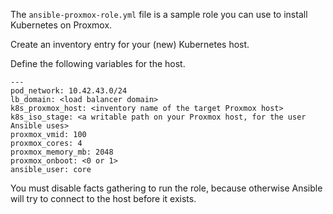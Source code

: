 The `ansible-proxmox-role.yml` file is a sample role you can use to install Kubernetes on Proxmox.

Create an inventory entry for your (new) Kubernetes host.

Define the following variables for the host.

```
---
pod_network: 10.42.43.0/24
lb_domain: <load balancer domain>
k8s_proxmox_host: <inventory name of the target Proxmox host>
k8s_iso_stage: <a writable path on your Proxmox host, for the user Ansible uses>
proxmox_vmid: 100
proxmox_cores: 4
proxmox_memory_mb: 2048
proxmox_onboot: <0 or 1>
ansible_user: core
```

You must disable facts gathering to run the role, because otherwise Ansible will try to connect to the host before it exists.
